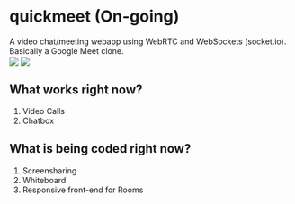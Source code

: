 # quickmeet (On-going)
A video chat/meeting webapp using WebRTC and WebSockets (socket.io). Basically a Google Meet clone. 
<br>
<img align="center" src="https://i.imgur.com/FxgApJU.jpg">
<img align="center" src="https://i.imgur.com/FEwMY5F.jpg">

## What works right now?

1. Video Calls
2. Chatbox

## What is being coded right now?

1. Screensharing
2. Whiteboard
4. Responsive front-end for Rooms
